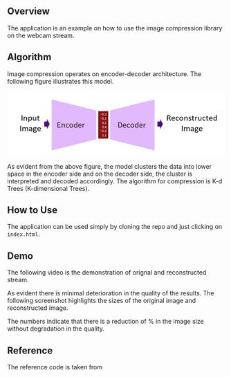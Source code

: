 ## Overview

The application is an example on how to use the image compression library on the webcam stream. 


## Algorithm
Image compression operates on encoder-decoder architecture. The following figure illustrates this model.

![Encoder Decorder](images\encoderDecorder.png)

As evident from the above figure, the model clusters the data into lower space in the encoder side and on the decoder side, the cluster is interpreted and decoded accordingly. The algorithm for compression is K-d Trees (K-dimensional Trees). 

## How to Use
The application can be used simply by cloning the repo and just clicking on `index.html`.

## Demo
The following video is the demonstration of orignal and reconstructed stream. 

As evident there is minimal deterioration in the quality of the results. The following screenshot highlights the sizes of the original image and reconstructed image.

The numbers indicate that there is a reduction of % in the image size without degradation in the quality.

## Reference
The reference code is taken from 
